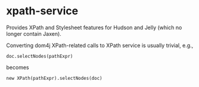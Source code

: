 xpath-service
=============

Provides XPath and Stylesheet features for Hudson and Jelly (which no longer
contain Jaxen).

Converting dom4j XPath-related calls to XPath service is usually trivial, e.g.,

    doc.selectNodes(pathExpr)

becomes

    new XPath(pathExpr).selectNodes(doc)


